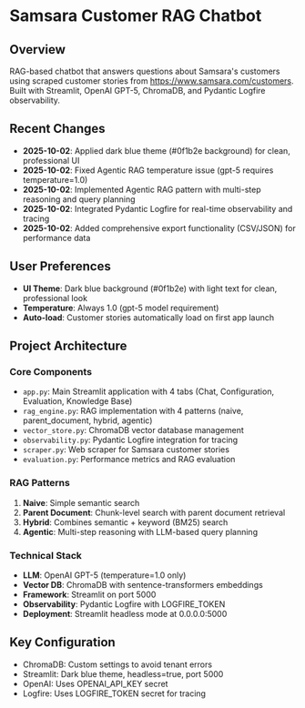 # Samsara Customer RAG Chatbot

## Overview
RAG-based chatbot that answers questions about Samsara's customers using scraped customer stories from https://www.samsara.com/customers. Built with Streamlit, OpenAI GPT-5, ChromaDB, and Pydantic Logfire observability.

## Recent Changes
- **2025-10-02**: Applied dark blue theme (#0f1b2e background) for clean, professional UI
- **2025-10-02**: Fixed Agentic RAG temperature issue (gpt-5 requires temperature=1.0)
- **2025-10-02**: Implemented Agentic RAG pattern with multi-step reasoning and query planning
- **2025-10-02**: Integrated Pydantic Logfire for real-time observability and tracing
- **2025-10-02**: Added comprehensive export functionality (CSV/JSON) for performance data

## User Preferences
- **UI Theme**: Dark blue background (#0f1b2e) with light text for clean, professional look
- **Temperature**: Always 1.0 (gpt-5 model requirement)
- **Auto-load**: Customer stories automatically load on first app launch

## Project Architecture

### Core Components
- `app.py`: Main Streamlit application with 4 tabs (Chat, Configuration, Evaluation, Knowledge Base)
- `rag_engine.py`: RAG implementation with 4 patterns (naive, parent_document, hybrid, agentic)
- `vector_store.py`: ChromaDB vector database management
- `observability.py`: Pydantic Logfire integration for tracing
- `scraper.py`: Web scraper for Samsara customer stories
- `evaluation.py`: Performance metrics and RAG evaluation

### RAG Patterns
1. **Naive**: Simple semantic search
2. **Parent Document**: Chunk-level search with parent document retrieval
3. **Hybrid**: Combines semantic + keyword (BM25) search
4. **Agentic**: Multi-step reasoning with LLM-based query planning

### Technical Stack
- **LLM**: OpenAI GPT-5 (temperature=1.0 only)
- **Vector DB**: ChromaDB with sentence-transformers embeddings
- **Framework**: Streamlit on port 5000
- **Observability**: Pydantic Logfire with LOGFIRE_TOKEN
- **Deployment**: Streamlit headless mode at 0.0.0.0:5000

## Key Configuration
- ChromaDB: Custom settings to avoid tenant errors
- Streamlit: Dark blue theme, headless=true, port 5000
- OpenAI: Uses OPENAI_API_KEY secret
- Logfire: Uses LOGFIRE_TOKEN secret for tracing
